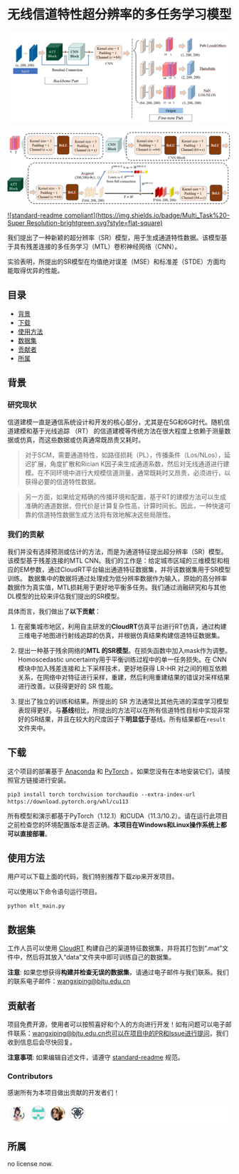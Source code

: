 # 无线信道特性超分辨率的多任务学习模型

![banner](./image/net1.png)

![badge](./image/net2.png)



[![standard-readme compliant](https://img.shields.io/badge/Multi_Task%20-Super Resolution-brightgreen.svg?style=flat-square)](https://github.com/lingMori/A-Multi-Task-Learning-Model-for-Super-Resolution-of-Wireless-Channel-Characteristics)



我们提出了一种新颖的超分辨率（SR）模型，用于生成通道特性数据。该模型基于具有残差连接的多任务学习（MTL）卷积神经网络（CNN）。

实验表明，所提出的SR模型在均值绝对误差（MSE）和标准差（STDE）方面均能取得优异的性能。

## 目录

- [背景](#背景)
- [下载](#下载)
- [使用方法](#使用方法)
- [数据集](#数据集)
- [贡献者](#贡献者)
- [所属](#所属)

## 背景

### 研究现状

信道建模一直是通信系统设计和开发的核心部分，尤其是在5G和6G时代。随机信道建模和基于光线追踪 （RT） 的信道建模等传统方法在很大程度上依赖于测量数据或仿真，而这些数据或仿真通常既昂贵又耗时。

> 对于SCM，需要通道特性，如路径损耗（PL），传播条件（Los/NLos），延迟扩展，角度扩散和Rician K因子来生成通道系数，然后对无线通道进行建模。在不同环境中进行大规模信道测量，通常既耗时又昂贵，必须进行，以获得必要的信道特性数据。

> 另一方面，如果给定精确的传播环境和配置，基于RT的建模方法可以生成准确的通道数据，但代价是计算复杂性高，计算时间长。因此，一种快速可靠的信道特性数据生成方法将有效地解决这些局限性。

### 我们的贡献

我们并没有选择预测或估计的方法，而是为通道特征提出超分辨率（SR）模型。该模型基于残差连接的MTL CNN。我们的工作是：给定城市区域的三维模型和相应的EM参数，通过CloudRT平台输出通道特征数据集，并将该数据集用于SR模型训练。 数据集中的数据将通过处理成为低分辨率数据作为输入，原始的高分辨率数据作为真实值，MTL损耗用于更好地平衡多任务。我们通过消融研究和与其他DL模型的比较来评估我们提出的SR模型。

具体而言，我们做出了**以下贡献**：

1. 在密集城市地区，利用自主研发的**CloudRT**仿真平台进行RT仿真，通过构建三维电子地图进行射线追踪的仿真，并根据仿真结果构建信道特征数据集。

2. 提出一种基于残余网络的**MTL 的SR模型**。在损失函数中加入mask作为调整。Homoscedastic uncertainty用于平衡训练过程中的单一任务损失。在 CNN 模块中加入残差连接和上下采样技术，更好地获得 LR-HR 对之间的相互依赖关系，在网络中对特征进行采样，重建，然后利用重建结果的错误对采样结果进行改善。以获得更好的 SR 性能。

3. 提出了独立的训练和结果。所提出的 SR 方法通常比其他先进的深度学习模型表现得更好。与**基线**相比，所提出的方法可以在所有信道特性目标中实现非常好的SR结果，并且在较大的尺度因子下**明显低于**基线。所有结果都在`result`文件夹中。

   

## 下载

这个项目的部署基于 [Anaconda](https://www.anaconda.com/) 和 [PyTorch](https://pytorch.org/) 。如果您没有在本地安装它们，请按照官方链接进行安装。

```
pip3 install torch torchvision torchaudio --extra-index-url https://download.pytorch.org/whl/cu113
```

所有模型和演示都基于PyTorch（1.12.1）和CUDA（11.3/10.2）。请在运行此项目之前检查您的环境配置版本是否正确。**本项目在Windows和Linux操作系统上都可以直接部署**。



## 使用方法

用户可以下载上面的代码，我们特别推荐下载zip来开发项目。

可以使用以下命令语句运行项目。

```
python mlt_main.py
```



## 数据集

工作人员可以使用  [CloudRT](http://cn.raytracer.cloud:9090/)  构建自己的渠道特征数据集，并将其打包到“.mat”文件中，然后将其放入“data”文件夹中即可训练自己的数据集。

**注意**: 如果您想获得**构建并检查无误的数据集**，请通过电子邮件与我们联系。我们的联系电子邮件：wangxiping@bjtu.edu.cn



## 贡献者

项目免费开源，使用者可以按照喜好和个人的方向进行开发！如有问题可以电子邮件联系：wangxiping@bjtu.edu.cn也可以在项目中的PR和Issue进行提问，我们收到信息后会尽快回复。

**注意事项**: 如果编辑自述文件，请遵守 [standard-readme](https://github.com/RichardLitt/standard-readme) 规范。

### Contributors

感谢所有为本项目做出贡献的开发者们！

![](./image/contributors.png)

## 所属

no license now.